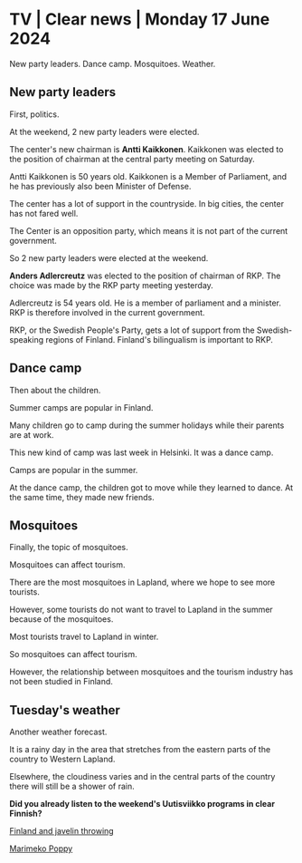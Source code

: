 # TV \| Clear news \| Monday 17 June 2024

New party leaders. Dance camp. Mosquitoes. Weather.

## New party leaders

First, politics.

At the weekend, 2 new party leaders were elected.

The center's new chairman is **Antti Kaikkonen**. Kaikkonen was elected to the position of chairman at the central party meeting on Saturday.

Antti Kaikkonen is 50 years old. Kaikkonen is a Member of Parliament, and he has previously also been Minister of Defense.

The center has a lot of support in the countryside. In big cities, the center has not fared well.

The Center is an opposition party, which means it is not part of the current government.

So 2 new party leaders were elected at the weekend.

**Anders Adlercreutz** was elected to the position of chairman of RKP. The choice was made by the RKP party meeting yesterday.

Adlercreutz is 54 years old. He is a member of parliament and a minister. RKP is therefore involved in the current government.

RKP, or the Swedish People's Party, gets a lot of support from the Swedish-speaking regions of Finland. Finland's bilingualism is important to RKP.

## Dance camp

Then about the children.

Summer camps are popular in Finland.

Many children go to camp during the summer holidays while their parents are at work.

This new kind of camp was last week in Helsinki. It was a dance camp.

Camps are popular in the summer.

At the dance camp, the children got to move while they learned to dance. At the same time, they made new friends.

## Mosquitoes

Finally, the topic of mosquitoes.

Mosquitoes can affect tourism.

There are the most mosquitoes in Lapland, where we hope to see more tourists.

However, some tourists do not want to travel to Lapland in the summer because of the mosquitoes.

Most tourists travel to Lapland in winter.

So mosquitoes can affect tourism.

However, the relationship between mosquitoes and the tourism industry has not been studied in Finland.

## Tuesday's weather

Another weather forecast.

It is a rainy day in the area that stretches from the eastern parts of the country to Western Lapland.

Elsewhere, the cloudiness varies and in the central parts of the country there will still be a shower of rain.

**Did you already listen to the weekend's Uutisviikko programs in clear Finnish?**

[Finland and javelin throwing](https://yle.fi/a/74-20094215)

[Marimeko Poppy](https://yle.fi/a/74-20094270)

